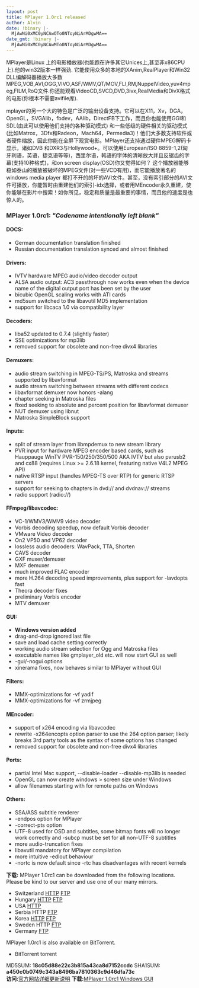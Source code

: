 ```yaml
---
layout: post
title: MPlayer 1.0rc1 released
author: Alvin
date: !binary |-
  MjAwNi0xMC0yNCAwOTo0NToyNiArMDgwMA==
date_gmt: !binary |-
  MjAwNi0xMC0yNCAwMTo0NToyNiArMDgwMA==
---
```

MPlayer是Linux 上的电影播放器(也能跑在许多其它Unices上,甚至非x86CPU上).他的win32版本一样强劲. 它能使用众多的本地的XAnim,RealPlayer和Win32 DLL编解码器播放大多数MPEG,VOB,AVI,OGG,VIVO,ASF/WMV,QT/MOV,FLI,RM,NuppelVideo,yuv4mpeg,FILM,RoQ文件.你还能观看VideoCD,SVCD,DVD,3ivx,RealMedia和DivX格式的电影(你根本不需要avifile库).

mplayer的另一个大的特色是广泛的输出设备支持。它可以在X11，Xv，DGA， OpenGL，SVGAlib，fbdev，AAlib，DirectFB下工作，而且你也能使用GGI和SDL(由此可以使用他们支持的各种驱动模式) 和一些低级的硬件相关的驱动模式(比如Matrox，3Dfx和Radeon，Mach64，Permedia3)！他们大多数支持软件或者硬件缩放，因此你能在全屏下观赏电影。MPlayer还支持通过硬件MPEG解码卡显示，诸如DVB 和DXR3与Hollywood+。可以使用European/ISO 8859-1,2(匈牙利语，英语，捷克语等等)，西里尔语，韩语的字体的清晰放大并且反锯齿的字幕(支持10种格式)，和on screen display(OSD)你又觉得如何？
这个播放器能够稳如泰山的播放被破坏的MPEG文件(对一些VCD有用)，而它能播放著名的windows media player 都打不开的的坏的AVI文件。甚至，没有索引部分的AVI文件可播放，你能暂时由重建他们的索引-idx选择，或者用MEncoder永久重建，使你能够在影片中搜索！如你所见，稳定和质量是最重要的事情，而且他的速度是也惊人的。 

<h3>MPlayer 1.0rc1: <em>"Codename intentionally left blank"</em></h3>
<h4>DOCS:</h4>
<ul>
<li>German documentation translation finished </li>
<li>Russian documentation translation synced and almost finished </li></ul>
<h4>Drivers:</h4>
<ul>
<li>IVTV hardware MPEG audio/video decoder output </li>
<li>ALSA audio output: AC3 passthrough now works even when the device name of the digital output port has been set by the user </li>
<li>bicubic OpenGL scaling works with ATI cards </li>
<li>md5sum switched to the libavutil MD5 implementation </li>
<li>support for libcaca 1.0 via compatibility layer </li></ul>
<h4>Decoders:</h4>
<ul>
<li>liba52 updated to 0.7.4 (slightly faster) </li>
<li>SSE optimizations for mp3lib </li>
<li>removed support for obsolete and non-free divx4 libraries </li></ul>
<h4>Demuxers:</h4>
<ul>
<li>audio stream switching in MPEG-TS/PS, Matroska and streams supported by libavformat </li>
<li>audio stream switching between streams with different codecs </li>
<li>libavformat demuxer now honors -alang </li>
<li>chapter seeking in Matroska files </li>
<li>fixed seeking to absolute and percent position for libavformat demuxer </li>
<li>NUT demuxer using libnut </li>
<li>Matroska SimpleBlock support </li></ul>
<h4>Inputs:</h4>
<ul>
<li>split of stream layer from libmpdemux to new stream library </li>
<li>PVR input for hardware MPEG encoder based cards, such as Hauppauge WinTV PVR-150/250/350/500 AKA IVTV but also pvrusb2 and cx88 (requires Linux >= 2.6.18 kernel, featuring native V4L2 MPEG API) </li>
<li>native RTSP input (handles MPEG-TS over RTP) for generic RTSP servers </li>
<li>support for seeking to chapters in dvd:// and dvdnav:// streams </li>
<li>radio support (radio://) </li></ul>
<h4>FFmpeg/libavcodec:</h4>
<ul>
<li>VC-1/WMV3/WMV9 video decoder </li>
<li>Vorbis decoding speedup, now default Vorbis decoder </li>
<li>VMware Video decoder </li>
<li>On2 VP50 and VP62 decoder </li>
<li>lossless audio decoders: WavPack, TTA, Shorten </li>
<li>CAVS decoder </li>
<li>GXF muxer/demuxer </li>
<li>MXF demuxer </li>
<li>much improved FLAC encoder </li>
<li>more H.264 decoding speed improvements, plus support for -lavdopts fast </li>
<li>Theora decoder fixes </li>
<li>preliminary Vorbis encoder </li>
<li>MTV demuxer </li></ul>
<h4>GUI:</h4>
<ul>
<li><strong>Windows version added </strong></li>
<li>drag-and-drop ignored last file </li>
<li>save and load cache setting correctly </li>
<li>working audio stream selection for Ogg and Matroska files </li>
<li>executable names like gmplayer_old etc. will now start GUI as well </li>
<li>-gui/-nogui options </li>
<li>xinerama fixes, now behaves similar to MPlayer without GUI </li></ul>
<h4>Filters:</h4>
<ul>
<li>MMX-optimizations for -vf yadif </li>
<li>MMX-optimizations for -vf zrmjpeg </li></ul>
<h4>MEncoder:</h4>
<ul>
<li>support of x264 encoding via libavcodec </li>
<li>rewrite -x264encopts option parser to use the 264 option parser; likely breaks 3rd party tools as the syntax of some options has changed </li>
<li>removed support for obsolete and non-free divx4 libraries </li></ul>
<h4>Ports:</h4>
<ul>
<li>partial Intel Mac support, --disable-loader --disable-mp3lib is needed </li>
<li>OpenGL can now create windows > screen size under Windows </li>
<li>allow filenames starting with for remote paths on Windows </li></ul>
<h4>Others:</h4>
<ul>
<li>SSA/ASS subtitle renderer </li>
<li>-endpos option for MPlayer </li>
<li>-correct-pts option </li>
<li>UTF-8 used for OSD and subtitles, some bitmap fonts will no longer work correctly and -subcp must be set for all non-UTF-8 subtitles </li>
<li>more audio-truncation fixes </li>
<li>libavutil mandatory for MPlayer compilation </li>
<li>more intuitive -edlout behaviour </li>
<li>-nortc is now default since -rtc has disadvantages with recent kernels </li></ul>
<div><strong>下载:</strong>
MPlayer 1.0rc1 can be downloaded from the following locations. Please be kind to our server and use one of our many mirrors. </div>
<ul>
<li>Switzerland <a href="http://www1.mplayerhq.hu/MPlayer/releases/MPlayer-1.0rc1.tar.bz2">HTTP</a> <a href="ftp://ftp1.mplayerhq.hu/MPlayer/releases/MPlayer-1.0rc1.tar.bz2">FTP</a> </li>
<li>Hungary <a href="http://www2.mplayerhq.hu/MPlayer/releases/MPlayer-1.0rc1.tar.bz2">HTTP</a> <a href="ftp://ftp2.mplayerhq.hu/MPlayer/releases/MPlayer-1.0rc1.tar.bz2">FTP</a> </li>
<li>USA <a href="http://www3.mplayerhq.hu/MPlayer/releases/MPlayer-1.0rc1.tar.bz2">HTTP</a> </li>
<li>Serbia HTTP <a href="ftp://ftp4.mplayerhq.hu/MPlayer/releases/MPlayer-1.0rc1.tar.bz2">FTP</a> </li>
<li>Korea <a href="http://www5.mplayerhq.hu/MPlayer/releases/MPlayer-1.0rc1.tar.bz2">HTTP</a> <a href="ftp://ftp5.mplayerhq.hu/MPlayer/releases/MPlayer-1.0rc1.tar.bz2">FTP</a> </li>
<li>Sweden HTTP <a href="ftp://ftp6.mplayerhq.hu/MPlayer/releases/MPlayer-1.0rc1.tar.bz2">FTP</a> </li>
<li>Germany <a href="ftp://ftp.fu-berlin.de/unix/X11/multimedia/MPlayer/releases/MPlayer-1.0rc1.tar.bz2">FTP</a> </li></ul>
<div>MPlayer 1.0rc1 is also available on BitTorrent. </div>
<ul>
<li>BitTorrent torrent </li></ul>
<div>MD5SUM: <strong>18c05d88e22c3b815a43ca8d7152ccdc</strong>
SHA1SUM: <strong>a450c0b0749c343a8496ba7810363c9d46dfa73c</strong> 
</div>
<img src="http://www.cnbeta.com/pic/sour.gif" border="0" alt="" /><strong>访问:</strong><a href="http://www.mplayerhq.hu/design7/news.html" target="_blank">官方网站详细更新说明</a> 
<img src="http://www.cnbeta.com/pic/down.gif" border="0" alt="" /><strong>下载:</strong><a href="http://www1.mplayerhq.hu/MPlayer/releases/win32/MPlayer-1.0rc1-gui.zip" target="_blank">MPlayer 1.0rc1 Windows GUI</a>
